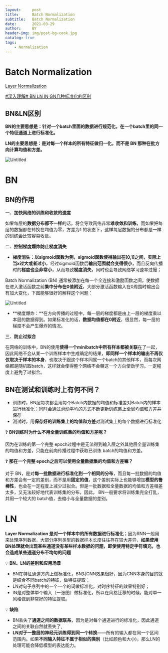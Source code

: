 ```yaml
---
layout:     post
title:      Batch Normalization
subtitle:   Batch Normalization
date:       2021-03-29
author:     BY
header-img: img/post-bg-cook.jpg
catalog: true
tags:
    - Normalization
---
```


# Batch Normalization

[Layer Normalization](https://zhuanlan.zhihu.com/p/338778158)

[#深入理解# BN LN IN GN几种标准化的区别](https://zhuanlan.zhihu.com/p/354837787)

## BN&LN****区别****

**BN的主要思想是：针对一个batch里面的数据进行规范化，在一个batch里的同一个特征通道上进行标准化。**

**LN的主要思想是：是对每一个样本的所有特征做归一化，而不是 BN 那种在批方向计算均值和方差。**

![Untitled](Batch%20Normalization%200701a49ac7b64cb0a1fee5b14956189e/Untitled.png)

# BN

## **BN的作用**

一、**加快网络的训练和收敛的速度**

如果每层的**数据分布都不一样**的话，将会导致网络非常**难收敛和训练**，而如果把每层的数据都在转换在均值为零，方差为1 的状态下，这样每层数据的分布都是一样的训练会比较容易收敛。

二、**控制梯度爆炸防止梯度消失**

- **梯度消失：**以sigmoid函数为例，sigmoid函数使得输出在[0,1]之间，实际上当**x过大或者过小**，经过sigmoid函数后**输出范围就会变得很小**，而且反向传播时的**梯度也会非常小**，从而导致**梯度消失**，同时也会导致网络学习速率过慢；

Batch Normalization (BN) 通常被添加在每一个全连接和激励函数之间，使数据在进入激活函数之前**集中分布在0值附近**，大部分激活函数输入在0周围时输出会有加大变化，下图能够很好的解释这个问题：

![Untitled](Batch%20Normalization%200701a49ac7b64cb0a1fee5b14956189e/Untitled%201.png)

- **梯度爆炸：**在方向传播的过程中，每一层的梯度都是由上一层的梯度乘以本层的数据得到。如果标准化的话，**数据均值都在0附近**，很显然，每一层的梯度不会产生爆炸的情况。

三、**防止过拟合**

在网络的训练中，BN的使用**使得一个minibatch中所有样本都被关联**在了一起，因此网络不会从某一个训练样本中生成确定的结果，**即同样一个样本的输出不再仅仅取决于样本的本身**，也取决于跟这个样本同属一个batch的其他样本，而每次网络都是随机取batch，这样就会使得整个网络不会朝这一个方向使劲学习。一定程度上避免了过拟合。

## **BN在测试和训练时上有何不同？**

- 训练时，BN层每次都会用每个Batch内数据的均值和标准差对Batch内的样本进行标准化；同时会通过滑动平均的方式不断更新训练集上全局均值和方差并保存
- 测试时，用**保存好的训练集上的均值和方差**对测试集上的每个数据进行标准化

❓ **BN训练时为什么不⽤全量训练集的均值和⽅差呢？**

因为在训练的第⼀个完整 epoch过程中是⽆法得到输⼊层之外其他层全量训练集的均值和⽅差，只能在前向传播过程中获取已训练 batch的均值和⽅差。


❓ **那在⼀个完整 epoch之后可以使⽤全量数据集的均值和⽅差嘛？**

对于 BN，是对**每⼀批数据进⾏标准化到⼀个相同的分布**，⽽且每⼀批数据的均值和⽅差会有⼀定的差别，⽽不是⽤**固定的值**，这个差别实际上也能够增加**模型的鲁棒性**，也会在⼀定程度上减少过拟合。但是⼀批数据和全量数据的均值和⽅差相差太多，⼜⽆法较好地代表训练集的分布，因此， BN⼀般要求将训练集完全打乱，并⽤⼀个较⼤的 batch值，去缩⼩与全量数据的差别。


# LN

**Layer Normalization 是对一个样本中的所有数据进行标准化**；因为RNN一般用来处理序列数据，大部分序列类型的数据样本长度往往存在较大差异，**如果使用BN处理就会出现某些通道没有某些样本数据的问题，即使使用特定字符填充，也会造成某些通道分布不均匀的问题**

💡 **BN、LN的差别和应用场景**

- BN在特征通道方向上做标准化，BN对CNN效果很好，因为CNN本身的目的就是结合不同batch的特征，做特征提取；
- LN对句子序列中的一个一个的词做标准化，对时序特征的效果特别好；
- IN是对整体单个输入（一张图）做标准化，所以在风格迁移的时候，能对单一风格做到非常好的特征提取。

💡 **缺陷**

- BN丢失了**通道之间的数据联系**，因为是对每个通道进行的标准化，因此通道之间的关联自然就丢失了,
- **LN对于一整层的神经元训练得到同一个转换**——所有的输入都在同一个区间范围内。如果**不同输入特征不属于相似的类别**（比如颜色和大小)，那么LN的处理可能会降低模型的表达能力。
